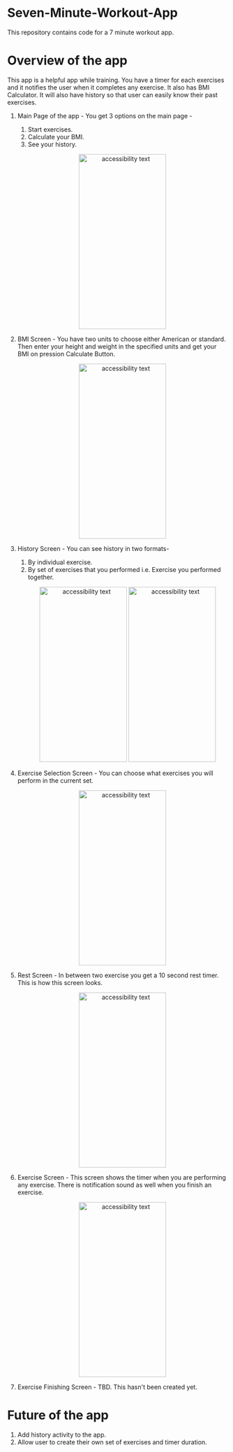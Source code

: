 # Seven-Minute-Workout-App
This repository contains code for a 7 minute workout app. 

# Overview of the app 
This app is a helpful app while training. You have a timer for each exercises and it notifies the user when it completes any exercise. It also has BMI Calculator. It will also have history so that user can easily know their past exercises. 

1. Main Page of the app - You get 3 options on the main page - 
    <ol>
      <li>Start exercises.</li> 
      <li>Calculate your BMI.</li>
      <li>See your history.</li>
    </ol>
    <p align="center">
      <img src="https://user-images.githubusercontent.com/105696943/284024348-adb06bfb-801c-4f40-a082-9fbc09c660de.png" width="200" height="400" alt="accessibility text">
   </p>
2. BMI Screen - You have two units to choose either American or standard. Then enter your height and weight in the specified units and get your BMI on pression Calculate Button.
   <p align="center">
      <img src="https://user-images.githubusercontent.com/105696943/284024487-3088db79-4886-444b-9fca-2380c6843f96.png" width="200" height="400" alt="accessibility text">
   </p>
3. History Screen - You can see history in two formats-
    <ol>
        <li>By individual exercise.</li>
        <li>By set of exercises that you performed i.e. Exercise you performed together. </li>
         <p align="center">
          <img src="https://user-images.githubusercontent.com/105696943/284024547-19a39b5e-a093-4065-af92-624068ec84a6.png" width="200" height="400" alt="accessibility text">
             <img src="https://user-images.githubusercontent.com/105696943/284024588-f30092c7-7a2b-445c-b603-191f22a778bf.png" width="200" height="400" alt="accessibility text">
         </p>
        
    </ol>
4. Exercise Selection Screen - You can choose what exercises you will perform in the current set.
   <p align="center">
      <img src="https://user-images.githubusercontent.com/105696943/284024617-3494144b-80a6-42ab-ae08-88d2d13d8af9.png" width="200" height="400" alt="accessibility text">
   </p>
5. Rest Screen - In between two exercise you get a 10 second rest timer. This is how this screen looks.
   <p align="center">
      <img src="https://user-images.githubusercontent.com/105696943/284024668-f8805eff-9769-42f1-9dce-c5a53b8eeab7.png" width="200" height="400" alt="accessibility text">
   </p>
6. Exercise Screen - This screen shows the timer when you are performing any exercise. There is notification sound as well when you finish an exercise.
   <p align="center">
      <img src="https://user-images.githubusercontent.com/105696943/284024670-eaddb198-a3c3-4588-997f-b0f76262a5a6.png" width="200" height="400" alt="accessibility text">
   </p>
7. Exercise Finishing Screen - TBD. This hasn't been created yet. 
# Future of the app 
1. Add history activity to the app.
2. Allow user to create their own set of exercises and timer duration.
